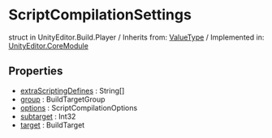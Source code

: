 # ScriptCompilationSettings
struct in UnityEditor.Build.Player
 / Inherits from: <a href="https://docs.unity3d.com/6000.0/Documentation/ScriptReference/ValueType.html" target="_blank">ValueType</a> / Implemented in: <a href="https://docs.unity3d.com/6000.0/Documentation/ScriptReference/UnityEditor.CoreModule.html" target="_blank">UnityEditor.CoreModule</a>
## Properties
- <a href="https://docs.unity3d.com/6000.0/Documentation/ScriptReference/ScriptCompilationSettings-extraScriptingDefines.html" target="_blank">extraScriptingDefines</a> : String[]
- <a href="https://docs.unity3d.com/6000.0/Documentation/ScriptReference/ScriptCompilationSettings-group.html" target="_blank">group</a> : BuildTargetGroup
- <a href="https://docs.unity3d.com/6000.0/Documentation/ScriptReference/ScriptCompilationSettings-options.html" target="_blank">options</a> : ScriptCompilationOptions
- <a href="https://docs.unity3d.com/6000.0/Documentation/ScriptReference/ScriptCompilationSettings-subtarget.html" target="_blank">subtarget</a> : Int32
- <a href="https://docs.unity3d.com/6000.0/Documentation/ScriptReference/ScriptCompilationSettings-target.html" target="_blank">target</a> : BuildTarget
